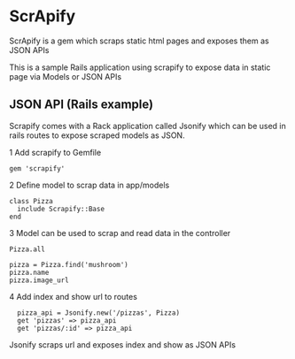 # ScrApify

ScrApify is a gem which scraps static html pages and exposes them as JSON APIs

This is a sample Rails application using scrapify to expose data in static page via Models or JSON APIs

## JSON API (Rails example)

Scrapify comes with a Rack application called Jsonify which can be used in rails routes to expose scraped models as JSON.

1 Add scrapify to Gemfile

```
gem 'scrapify'
```

2 Define model to scrap data in app/models

```
class Pizza
  include Scrapify::Base
end
```

3 Model can be used to scrap and read data in the controller

```
Pizza.all

pizza = Pizza.find('mushroom')
pizza.name
pizza.image_url
```

4 Add index and show url to routes

```
  pizza_api = Jsonify.new('/pizzas', Pizza)
  get 'pizzas' => pizza_api
  get 'pizzas/:id' => pizza_api
```

Jsonify scraps url and exposes index and show as JSON APIs